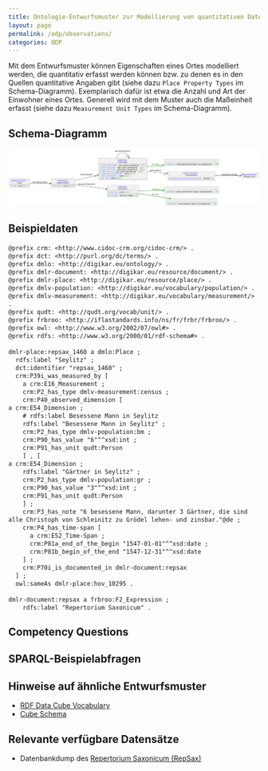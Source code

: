 ```yaml
---
title: Ontologie-Entwurfsmuster zur Modellierung von quantitativen Daten zu einem Ort
layout: page
permalink: /odp/observations/
categories: ODP
---
```


Mit dem Entwurfsmuster können Eigenschaften eines Ortes modelliert werden, die quantitativ erfasst werden können bzw. zu denen es in den Quellen quantitative Angaben gibt (siehe dazu `Place Property Types` im Schema-Diagramm). Exemplarisch dafür ist etwa die Anzahl und Art der Einwohner eines Ortes. Generell wird mit dem Muster auch die Maßeinheit erfasst (siehe dazu `Measurement Unit Types` im Schema-Diagramm). 

## Schema-Diagramm

![Schema-Diagramm](../img/dmlo-place-observations.svg)


## Beispieldaten

```turtle
@prefix crm: <http://www.cidoc-crm.org/cidoc-crm/> .
@prefix dct: <http://purl.org/dc/terms/> .
@prefix dmlo: <http://digikar.eu/ontology/> .
@prefix dmlr-document: <http://digikar.eu/resource/document/> .
@prefix dmlr-place: <http://digikar.eu/resource/place/> .
@prefix dmlv-population: <http://digikar.eu/vocabulary/population/> .
@prefix dmlv-measurement: <http://digikar.eu/vocabulary/measurement/> .
@prefix qudt: <http://qudt.org/vocab/unit/> .
@prefix frbroo: <http://iflastandards.info/ns/fr/frbr/frbroo/> .
@prefix owl: <http://www.w3.org/2002/07/owl#> .
@prefix rdfs: <http://www.w3.org/2000/01/rdf-schema#> .

dmlr-place:repsax_1460 a dmlo:Place ;
  rdfs:label "Seylitz" ;
  dct:identifier "repsax_1460" ; 
  crm:P39i_was_measured_by [
    a crm:E16_Measurement ; 
    crm:P2_has_type dmlv-measurement:census ; 
    crm:P40_observed_dimension [
a crm:E54_Dimension ; 
    # rdfs:label Besessene Mann in Seylitz 
    rdfs:label "Besessene Mann in Seylitz" ;
    crm:P2_has_type dmlv-population:bm ; 
    crm:P90_has_value "6"^^xsd:int ;
    crm:P91_has_unit qudt:Person  
    ] , [ 
a crm:E54_Dimension ; 
    rdfs:label "Gärtner in Seylitz" ;
    crm:P2_has_type dmlv-population:gr ; 
    crm:P90_has_value "3"^^xsd:int ;
    crm:P91_has_unit qudt:Person 
    ] ; 
    crm:P3_has_note "6 besessene Mann, darunter 3 Gärtner, die sind alle Christoph von Schleinitz zu Grödel lehen- und zinsbar."@de ;  
    crm:P4_has_time-span [ 
      a crm:E52_Time-Span ;
      crm:P81a_end_of_the_begin "1547-01-01"^^xsd:date ;
      crm:P81b_begin_of_the_end "1547-12-31"^^xsd:date 
    ] ; 
    crm:P70i_is_documented_in dmlr-document:repsax 
  ] ; 
  owl:sameAs dmlr-place:hov_10295 .

dmlr-document:repsax a frbroo:F2_Expression ;
    rdfs:label "Repertorium Saxonicum" .
```


## Competency Questions


## SPARQL-Beispielabfragen


## Hinweise auf ähnliche Entwurfsmuster

- [RDF Data Cube Vocabulary](http://www.w3.org/TR/vocab-data-cube/)
- [Cube Schema](https://zazuko.github.io/cube-link/)


## Relevante verfügbare Datensätze

- Datenbankdump des [Repertorium Saxonicum (RepSax)](https://repsax.isgv.de/)
